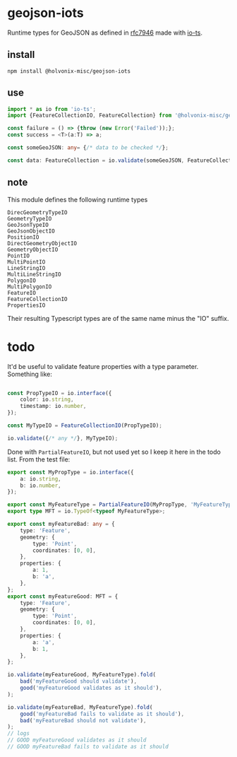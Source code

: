 # geojson-iots
Runtime types for GeoJSON as defined in [rfc7946](https://tools.ietf.org/html/rfc7946) made with [io-ts](https://github.com/gcanti/io-ts).

## install

```
npm install @holvonix-misc/geojson-iots
```

## use

```ts
import * as io from 'io-ts';
import {FeatureCollectionIO, FeatureCollection} from '@holvonix-misc/geojson-iots';

const failure = () => {throw (new Error('Failed'));};
const success = <T>(a:T) => a;

const someGeoJSON: any= {/* data to be checked */};

const data: FeatureCollection = io.validate(someGeoJSON, FeatureCollectionIO).fold(failure, success);
```

## note

This module defines the following runtime types

```
DirecGeometryTypeIO
GeometryTypeIO
GeoJsonTypeIO
GeoJsonObjectIO
PositionIO
DirectGeometryObjectIO
GeometryObjectIO
PointIO
MultiPointIO
LineStringIO
MultiLineStringIO
PolygonIO
MultiPolygonIO
FeatureIO
FeatureCollectionIO
PropertiesIO
```

Their resulting Typescript types are of the same name minus the "IO" suffix.


# todo

It'd be useful to validate feature properties with a type parameter. Something like:
```ts

const PropTypeIO = io.interface({
    color: io.string,
    timestamp: io.number,
});

const MyTypeIO = FeatureCollectionIO(PropTypeIO);

io.validate({/* any */}, MyTypeIO);
```

Done with ```PartialFeatureIO```, but not used yet so I keep it here in the todo list. From the test file:
```ts
export const MyPropType = io.interface({
    a: io.string,
    b: io.number,
});

export const MyFeatureType = PartialFeatureIO(MyPropType, 'MyFeatureType');
export type MFT = io.TypeOf<typeof MyFeatureType>;

export const myFeatureBad: any = {
    type: 'Feature',
    geometry: {
        type: 'Point',
        coordinates: [0, 0],
    },
    properties: {
        a: 1,
        b: 'a',
    },
};
export const myFeatureGood: MFT = {
    type: 'Feature',
    geometry: {
        type: 'Point',
        coordinates: [0, 0],
    },
    properties: {
        a: 'a',
        b: 1,
    },
};

io.validate(myFeatureGood, MyFeatureType).fold(
    bad('myFeatureGood should validate'),
    good('myFeatureGood validates as it should'),
);

io.validate(myFeatureBad, MyFeatureType).fold(
    good('myFeatureBad fails to validate as it should'),
    bad('myFeatureBad should not validate'),
);
// logs
// GOOD myFeatureGood validates as it should
// GOOD myFeatureBad fails to validate as it should

```
